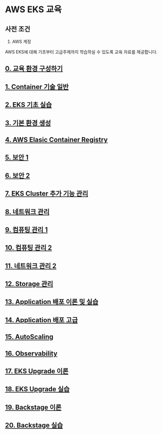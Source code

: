 # AWS EKS 교육

## 사전 조건
1. AWS 계정

<!-- 
## 문서 작성 포맷
1. 목표
2. 사전 조건
3. 이론
4. 실습
5. 정리 
-->

AWS EKS에 대해 기초부터 고급주제까지 학습하실 수 있도록 교육 자료를 제공합니다.

## [0. 교육 환경 구성하기](00_Setup/README.md)

## [1. Container 기술 일반](01_Container/README.md)

## [2. EKS 기초 실습](02_EKS_Basic/README.md)

## [3. 기본 환경 생성](03_Default_Environment/README.md)

## [4. AWS Elasic Container Registry](04_AWS_Elastic_Container_Registry/README.md)

## [5. 보안 1](04_Manage_Access_1/README.md)

## [6. 보안 2](06_Workload_Access_2/README.md)

## [7. EKS Cluster 추가 기능 관리](07_EKS_Cluster_Addon/README.md)

## [8. 네트워크 관리](08_Network/README.md)

## [9. 컴퓨팅 관리 1](09_Computing_1/README.md)

## [10. 컴퓨팅 관리 2](10_Computing_2/README.md)

## [11. 네트워크 관리 2](11_Network_2/README.md)

## [12. Storage 관리](12_Storage_관리/README.md)

## [13. Application 배포 이론 및 실습](13_Application/README.md)

## [14. Application 배포 고급](14_Application/README.md)

## [15. AutoScaling](15_AutoScaling/README.md)

## [16. Observability](16_Observability/README.md)

## [17. EKS Upgrade 이론](17_EKS_Upgrade/README.md)

## [18. EKS Upgrade 실습](18_EKS_Upgrade/README.md)

## [19. Backstage 이론](19_Backstage/README.md)

## [20. Backstage 실습](20_Backstage/README.md)
